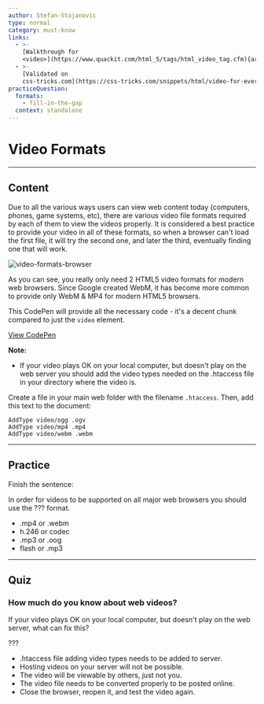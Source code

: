 ```yaml
---
author: Stefan-Stojanovic
type: normal
category: must-know
links:
  - >-
    [Walkthrough for
    <video>](https://www.quackit.com/html_5/tags/html_video_tag.cfm){article}
  - >-
    [Validated on
    css-tricks.com](https://css-tricks.com/snippets/html/video-for-everybody-html5-video-with-flash-fallback/){documentation}
practiceQuestion:
  formats:
    - fill-in-the-gap
  context: standalone
---
```


# Video Formats


---

## Content

Due to all the various ways users can view web content  today (computers, phones, game systems, etc), there are various video file formats required by each of them to view the videos properly. It is considered a best practice to provide your video in all of these formats, so when a browser can't load the first file, it will try the second one, and later the third, eventually finding one that will work.

![video-formats-browser](https://img.enkipro.com/ff8869c38fe1517b45e5a8e6aeb811b4.png)

As you can see, you really only need 2 HTML5 video formats for modern web browsers. Since Google created WebM, it has become more common to provide only WebM & MP4 for modern HTML5 browsers.

This CodePen will provide all the necessary code - it's a decent chunk compared to just the `video` element.

[View CodePen](https://codepen.io/enkidevs/pen/xJbYLE)

**Note:**

- If your video plays OK on your local computer, but doesn't play on the web server you should add the video types needed on the .htaccess file in your directory where the video is.

Create a file in your main web folder with the filename `.htaccess`. Then, add this text to the document:

```plain-text
AddType video/ogg .ogv
AddType video/mp4 .mp4
AddType video/webm .webm
```


---

## Practice

Finish the sentence:

In order for videos to be supported on all major web browsers you should use the ??? format.

- .mp4 or .webm
- h.246 or codec
- .mp3 or .oog
- flash or .mp3


---

## Quiz

### How much do you know about web videos?


If your video plays OK on your local computer, but doesn't play on the web server, what can fix this?

???

- .htaccess file adding video types needs to be added to server.
- Hosting videos on your server will not be possible.
- The video will be viewable by others, just not you.
- The video file needs to be converted properly to be posted online.
- Close the browser, reopen it, and test the video again.
